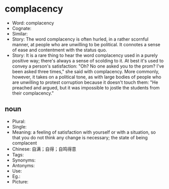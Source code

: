 # complacency

- Word: complacency
- Cognate: 
- Similar: 
- Story: The word complacency is often hurled, in a rather scornful manner, at people who are unwilling to be political. It connotes a sense of ease and contentment with the status quo.
- Story: It is a rare thing to hear the word complacency used in a purely positive way; there's always a sense of scolding to it. At best it's used to convey a person's satisfaction: "Oh? No one asked you to the prom? I've been asked three times," she said with complacency. More commonly, however, it takes on a political tone, as with large bodies of people who are unwilling to protest corruption because it doesn't touch them: "He preached and argued, but it was impossible to jostle the students from their complacency."

## noun

- Plural: 
- Single: 
- Meaning: a feeling of satisfaction with yourself or with a situation, so that you do not think any change is necessary; the state of being complacent
- Chinese: 自满；自得；自鸣得意
- Tags: 
- Synonyms: 
- Antonyms: 
- Use: 
- Eg.: 
- Picture: 

